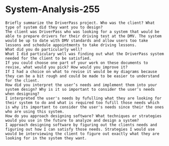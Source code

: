 # System-Analysis-255

    Briefly summarize the DriverPass project. Who was the client? What type of system did they want you to design?
    The client was DriverPass who was looking for a system that would be able to prepare drivers for their driving test at the DMV. The system would be up to date with DMV standards and allow users too take lessons and schedule appointments to take driving lessons.
    What did you do particularly well?
    What I did particulary well was finding out what the DriverPass system needed for the client to be satisfied.
    If you could choose one part of your work on these documents to revise, what would you pick? How would you improve it?
    If I had a choice on what to revise it would be my diagrams because they can be a bit rough and could be made to be easier to understand for the client.
    How did you interpret the user’s needs and implement them into your system design? Why is it so important to consider the user’s needs when designing?
    I interpreted the user's needs by fufulling what they are looking for their system to do and what is required too fufill those needs which is why its important to consider the user's needs since their the ones who are using this system.
    How do you approach designing software? What techniques or strategies would you use in the future to analyze and design a system?
    I approach designing software by figuring out the clients needs and figuring out how I can satisfy those needs. Strategies I would use would be interviewing the client to figure out exactly what they are looking for in the system they want.
